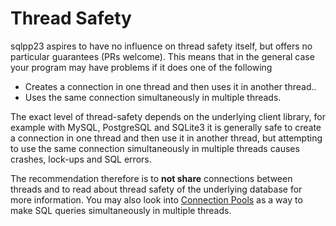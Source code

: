 # Thread Safety

sqlpp23 aspires to have no influence on thread safety itself, but offers
no particular guarantees (PRs welcome). This means that in the general case
your program may have problems if it does one of the following

* Creates a connection in one thread and then uses it in another thread..
* Uses the same connection simultaneously in multiple threads.

The exact level of thread-safety depends on the underlying client library, for
example with MySQL, PostgreSQL and SQLite3 it is generally safe to create a
connection in one thread and then use it in another thread, but attempting to
use the same connection simultaneously in multiple threads causes crashes,
lock-ups and SQL errors.

The recommendation therefore is to **not share** connections between threads
and to read about thread safety of the underlying database for more
information. You may also look into [Connection Pools](Connection-Pools.md)
as a way to make SQL queries simultaneously in multiple threads.
